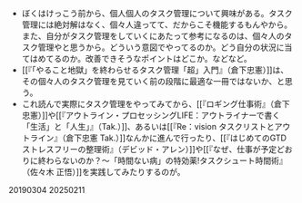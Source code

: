 - ぼくはけっこう前から、個人個人のタスク管理について興味がある。タスク管理には絶対解はなく、個々人違ってて、だからこそ機能するもんやから。また、自分がタスク管理をしていくにあたって参考になるのは、個々人のタスク管理やと思うから。どういう意図でやってるのか。どう自分の状況に当てはめてるのか。改善できそうなポイントはどこか。などなど。
- [[『「やること地獄」を終わらせるタスク管理「超」入門』（倉下忠憲）]]は、その個々人のタスク管理を見ていく前の段階に最適な一冊ではないか、と思う。
- これ読んで実際にタスク管理をやってみてから、[[『ロギング仕事術』（倉下忠憲）]]や[[『アウトライン・プロセッシングLIFE：アウトライナーで書く「生活」と「人生」』（Tak.）]]、あるいは[[『Re：vision タスクリストとアウトライン』（倉下忠憲 Tak.）]]なんかに進んで行ったり、[[『はじめてのGTD ストレスフリーの整理術』（デビッド・アレン）]]や[[『なぜ、仕事が予定どおりに終わらないのか？〜「時間ない病」の特効薬!タスクシュート時間術』（佐々木 正悟）]]を実践してみたりするのが。

20190304
20250211